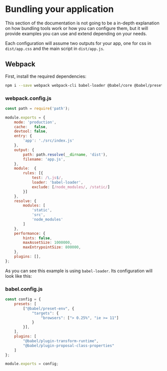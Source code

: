 # Bundling your application

This section of the documentation is not going to be a in-depth explanation on how bundling tools work or how you can configure them, but it will provide examples you can use and extend depending on your needs.

Each configuration will assume two outputs for your app, one for css in `dist/app.css` and the main script in `dist/app.js`.

## Webpack

First, install the required dependencies:

```bash
npm i --save webpack webpack-cli babel-loader @babel/core @babel/preset-env @babel/plugin-transform-runtime @babel/plugin-proposal-class-properties
```

### webpack.config.js

```js
const path = require('path');

module.exports = {
    mode: 'production',
    cache:   false,
    devtool: false,
    entry: {
        'app': './src/index.js'
    },
    output: {
        path: path.resolve(__dirname, 'dist'),
        filename: 'app.js',
    },
    module:  {
        rules: [{
            test: /\.js$/,
            loader: 'babel-loader',
            exclude: [/node_modules/, /static/]
        }]
    },
    resolve: {
        modules: [
            'static',
            'src',
            'node_modules'
        ]
    },
    performance: {
        hints: false,
        maxAssetSize: 1000000,
        maxEntrypointSize: 800000,
    },
    plugins: [],
};
```

As you can see this example is using `babel-loader`. Its configuration will look like this:

### babel.config.js

```js
const config = {
    presets: [
        ["@babel/preset-env", {
            "targets": {
                "browsers": ["> 0.25%", "ie >= 11"]
            }
        }],
    ],
    plugins: [
        "@babel/plugin-transform-runtime",
        "@babel/plugin-proposal-class-properties"
    ]
};

module.exports = config;
```
